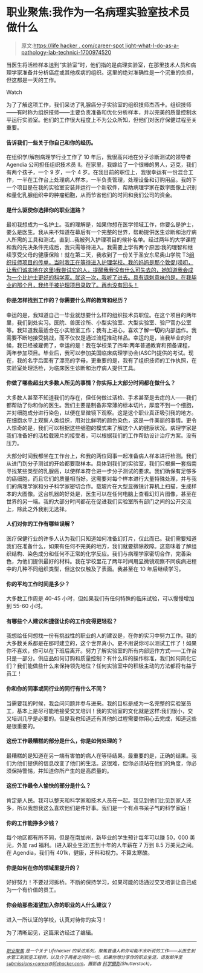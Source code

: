 # 职业聚焦:我作为一名病理实验室技术员做什么

> 原文:[https://life hacker . com/career-spot light-what-I-do-as-a-pathology-lab-technici-1700974520](https://lifehacker.com/career-spotlight-what-i-do-as-a-pathology-lab-technici-1700974520)

当医生将活检样本送到“实验室”时，他们指的是病理实验室，在那里技术人员和病理学家准备并分析癌症或其他疾病的组织。这里的绝对准确性是一个沉重的负担，但这都是一天的工作。

Watch

为了了解这项工作，我们采访了乳腺癌分子实验室的组织技师杰西卡。组织技师——有时称为组织技师——主要负责准备和优化分析样本，并以完美的质量控制水平运行实验室。他们的工作很大程度上不为公众所知，但他们对医疗保健过程至关重要。

#### 告诉我们一些关于你自己和你的经历。

在组织学/解剖病理学行业工作了 10 年后，我很高兴地在分子诊断测试的领导者Agendia 公司担任组织技术员 II。在家里，我嫁给了一个很棒的男人，迈克，我们有两个孩子，一个 9 岁，一个 4 岁。在我目前的职位上，我很幸运有一份混合工作，一半在工作台上处理病人样本，一半负责管理，处理设备和订购用品。我的下一个项目是在我的实验室安装并运行一个新软件，帮助病理学家在数字图像上识别和量化乳腺组织中的肿瘤细胞，从而节省他们的时间和我们公司的资金。

#### 是什么驱使你选择你的职业道路？

最初我想成为一名护士。我的理解是，如果你想在医学领域工作，你要么是护士，要么是医生。我从来不知道在幕后有一个完整的世界，帮助提供医生诊断和治疗病人所需的工具和测试。直到…我被列入护理项目的候补名单。经过两年的大学课程和我的先决条件完成后，我只需等待进入。我需要上学有两个原因:我的理智和继续享受父母的健康保险！就在第二天，我收到了一份关于圣安东尼奥山学院 T3[组织技师项目的传单，当时我正在等待进入护理学校。我的妈妈是那个敦促(唠叨，让我们诚实地在这里)我尝试它的人，提醒我我没有什么可失去的，她知道我会成为一个比护士更好的科学家。就这一次，我听了进去。具有讽刺意味的是，在我毕业的那个月，我终于被护理项目录取了。再也没有回头！](http://www.mtsac.edu/)

#### 你是怎样找到工作的？你需要什么样的教育和经历？

幸运的是，我知道自己一毕业就想要什么样的组织技术员职位。在这个项目的两年里，我们到处实习。医院、兽医诊所、小型实验室、大型实验室、验尸官办公室等。我知道我最适合在小实验室工作；我有上进心，喜欢了解**一切**的内部运作。我需要不断地接受挑战，而不仅仅是通过流程推动样品。幸运的是，当我毕业的时候，我已经被雇佣了，幸运的是！我在学校呆了四年:两年普通教育和预备课程，两年参加项目。毕业后，我可以参加美国临床病理学协会(ASCP)提供的考试。现在，我的名字后面有了漂亮的字母，更重要的是，我有了组织技师的工作执照，在实验室处理活检，为临床医生诊断和治疗病人提供工具。

#### 你做了哪些超出大多数人所见的事情？你实际上大部分时间都在做什么？

大多数人甚至不知道我们的存在，但任何做过活检、手术甚至是去痣的人——我们都帮助了你和你的医生。我们主要是制备非常薄的标本切片，厚度不到一个细胞，并对细胞成分进行染色，以便在显微镜下观察。这是这个职业真正吸引我的地方。在细胞水平上观察人类组织，用对比鲜明的颜色染色，这是一件美丽的事情。更令人惊奇的是，我们可以根据这些细胞的模式来了解这个人的健康状况。病理学家是我们准备好的活检载玻片的接受者，可以根据我们的工作帮助设计治疗方案。没有压力。

大部分时间我都坐在工作台上，和我的两位同事一起准备病人样本进行检测。我们从进门到分子测试的开始都要取样本。具体到我们的实验室，我们只根据一套指南寻找某些类型的乳腺癌，以使样本符合进一步分子测试的要求。我们确保有足够多的癌细胞，而且它们的质量相当好。这需要对每个样本进行大量特殊处理，并与我们的病理学家和分子科学家密切合作。载玻片在大型显微镜计算机上扫描，生成样本的大图像。这台机器的好处是，医生可以在任何电脑上查看幻灯片图像，甚至在世界的另一端。我的大部分时间都花在促进我们实验室所有部门之间的公开交流上，除此之外我别无选择。

#### 人们对你的工作有哪些误解？

医疗保健行业的许多人认为我们只知道如何准备幻灯片，仅此而已。我们需要知道我们在准备什么，如果有任何不完美的地方，我们就要排除故障。这意味着了解组织结构、染色成分和任何不正常的化学反应。我们与病理学家密切合作，完善染色，为他们提供最好的材料。我在学校里花了两年时间用显微镜观察不同疾病进程中的几种不同组织类型，但这仅仅触及了表面。我甚至在 10 年后继续学习。

#### 你的平均工作时间是多少？

大多数工作周是 40-45 小时，但如果我们有任何特殊的临床试验，可以慢慢增加到 55-60 小时。

#### 有哪些个人建议和捷径让你的工作变得更轻松？

我想给任何想找一份有挑战性的职业的人的建议是，在你的实习中努力工作。我的大多数关系都是在那时建立的，这个世界真小。更不用说你可以测试工作了！如果你不喜欢，你可以在下班后离开。努力了解实验室的所有内部运作方式——工作台只是一部分。供应品如何订购和质量控制？有什么样的操作标准，我们如何简化它们？我们能做些什么来保持领先地位？任何实验室中的积极主动的方法都将有益于员工！

#### 你和你的同事或同行业的同行有什么不同？

当需要我的时候，我会问问题并参与进来。我的目标是成为一名完整的实验室员工，基本上是尽可能地接受交叉培训！我的实验室的文化就是这样:我们很小，交叉培训几乎是必要的。但是我也知道还有其他的过程需要你用心去完成，知道这些是很重要的。

#### 这份工作最糟糕的部分是什么，你是如何处理的？

最糟糕的是知道在另一端有害怕的病人在等待结果。最重要的是，正确的结果。我们为他们提供的信息改变了他们的生活。这很难，但你必须站在他们的角度，你必须保持警惕，并知道你所产生的是高质量的。

#### 这份工作最令人愉快的部分是什么？

肯定是人民。我可以整天和科学家和技术人员在一起。我见到他们比见到家人还多，所以我想我这么喜欢他们是件好事。我们是一个有点书呆子气的科学家庭！

#### 你的工作能挣多少钱？

每个地区都有所不同，但是在南加州，新毕业的学生预计每年可以赚 50，000 美元，外加 rad 福利。(进入职业生涯)五到十年的人年薪在 7 万到 8.5 万美元之间。在 Agendia，我们有 401k，健康，牙科和视力。不算太寒酸。

#### 你是如何在你的领域里提升的？

好好努力！不要过河拆桥。不断的保持学习，如果可能的话通过交叉培训让自己成为一个有价值的员工。

#### 你会给那些渴望加入你的职业的人什么建议？

进入一所认证的学校，认真对待你的实习！

为了清晰起见，这篇采访经过了编辑。

* * *

[*<small>职业聚焦</small>*](http://lifehacker.com/tag/career-spotlight) *<small>是一个关于 Lifehacker 的采访系列，聚焦普通人和你可能不太听说的工作——从医生到水管工到航空工程师，以及介于两者之间的一切。如果你想分享你的职业生涯，请发邮件至</small>*[*<small>submissions+career@lifehacker.com</small>*](mailto:submissions+career@lifehacker.com)*<small>。摄影由</small>* [*<small>科学摄影</small>*](http://www.shutterstock.com/pic-170811599/stock-photo-laboratory-microscope-with-the-image-cells-on-the-monitor.html)*<small>(Shutterstock)。</small>*